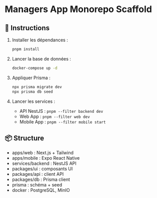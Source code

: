 # Managers App Monorepo Scaffold

## 🚀 Instructions

1. Installer les dépendances :
   ```bash
   pnpm install
   ```

2. Lancer la base de données :
   ```bash
   docker-compose up -d
   ```

3. Appliquer Prisma :
   ```bash
   npx prisma migrate dev
   npx prisma db seed
   ```

4. Lancer les services :
   - API NestJS : `pnpm --filter backend dev`
   - Web App : `pnpm --filter web dev`
   - Mobile App : `pnpm --filter mobile start`

## 📦 Structure
- apps/web : Next.js + Tailwind
- apps/mobile : Expo React Native
- services/backend : NestJS API
- packages/ui : composants UI
- packages/api : client API
- packages/db : Prisma client
- prisma : schéma + seed
- docker : PostgreSQL, MinIO


